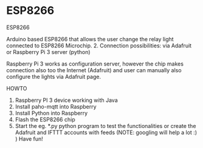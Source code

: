 # ESP8266
ESP8266

Arduino based ESP8266 that allows the user change the relay light connected to ESP8266 Microchip.
2. Connection possibilities:
  via Adafruit
  or Raspberry Pi 3 server (python)

Raspberry Pi 3 works as configuration server, however the chip makes connection also too the Internet (Adafruit) and user can manually also configure the lights via Adafruit page.

HOWTO
1. Raspberry PI 3 device working with Java 
2. Install paho-mqtt into Raspberry
3. Install Python  into Raspberry
4. Flash the ESP8266 chip
5. Start the eg. *.py python program to test the functionalities or create the Adafruit and IFTTT accounts with feeds 
(NOTE: googling will help a lot :) ) Have fun!
